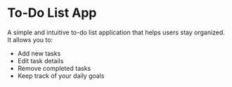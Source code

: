 # To-Do List App

A simple and intuitive to-do list application that helps users stay organized. It allows you to:

- Add new tasks
- Edit task details
- Remove completed tasks
- Keep track of your daily goals
